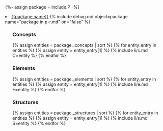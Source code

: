{%- assign package = include.P -%}
<li><a href="{{package._urls.base_html | relative_url }}">{{package.name}}</a>
    {% include debug.md object=package name="package in p-r.md" on="false" %}
    <ol><h3>Concepts</h3>
        {% assign entities = package._concepts | sort %}
        {% for entity_entry in entities %}
        {% assign entity = entity_entry[1] %}
        {% include li/c.md C=entity %}
        {% endfor %}
    </ol>
    <ol><h3>Elements</h3>
        {% assign entities = package._elements | sort %}
        {% for entity_entry in entities %}
        {% assign entity = entity_entry[1] %}
        {% include li/e.md E=entity %}
        {% endfor %}
    </ol>
    <ol><h3>Structures</h3>
        {% assign entities = package._structures | sort %}
        {% for entity_entry in entities %}
        {% assign entity = entity_entry[1] %}
        {% include li/s.md S=entity %}
        {% endfor %}
    </ol>
</li>

